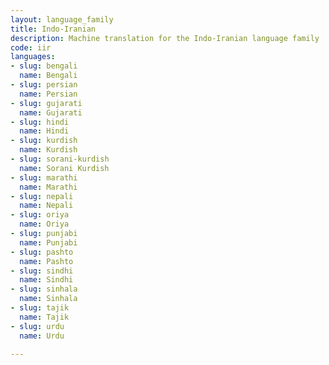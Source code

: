 ```yaml
---
layout: language_family
title: Indo-Iranian
description: Machine translation for the Indo-Iranian language family
code: iir
languages:
- slug: bengali
  name: Bengali
- slug: persian
  name: Persian
- slug: gujarati
  name: Gujarati
- slug: hindi
  name: Hindi
- slug: kurdish
  name: Kurdish
- slug: sorani-kurdish
  name: Sorani Kurdish
- slug: marathi
  name: Marathi
- slug: nepali
  name: Nepali
- slug: oriya
  name: Oriya
- slug: punjabi
  name: Punjabi
- slug: pashto
  name: Pashto
- slug: sindhi
  name: Sindhi
- slug: sinhala
  name: Sinhala
- slug: tajik
  name: Tajik
- slug: urdu
  name: Urdu

---
```



